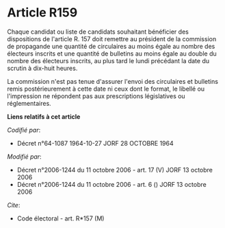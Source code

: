 # Article R159

Chaque candidat ou liste de candidats souhaitant bénéficier des dispositions de l'article R. 157 doit remettre au président
de la commission de propagande une quantité de circulaires au moins égale au nombre des électeurs inscrits et une quantité de
bulletins au moins égale au double du nombre des électeurs inscrits, au plus tard le lundi précédant la date du scrutin à
dix-huit heures.

La commission n'est pas tenue d'assurer l'envoi des circulaires et bulletins remis postérieurement à cette date ni ceux dont
le format, le libellé ou l'impression ne répondent pas aux prescriptions législatives ou réglementaires.

**Liens relatifs à cet article**

_Codifié par_:

  - Décret n°64-1087 1964-10-27 JORF 28 OCTOBRE 1964

_Modifié par_:

  - Décret n°2006-1244 du 11 octobre 2006 - art. 17 (V) JORF 13 octobre 2006
  - Décret n°2006-1244 du 11 octobre 2006 - art. 6 () JORF 13 octobre 2006

_Cite_:

  - Code électoral - art. R*157 (M)
